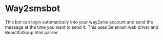 # Way2smsbot
This bot can login automatically into your way2sms account and send the message at the time you want to send it.
This uses Selenium web driver and BeautifulSoup html parser.
